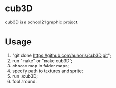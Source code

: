 # cub3D
cub3D is a school21 graphic project.

# Usage
1. "git clone https://github.com/auhoris/cub3D.git";
2. run "make" or "make cub3D";
3. choose map in folder maps;
4. specify path to textures and sprite;
5. run ./cub3D;
6. fool around.
